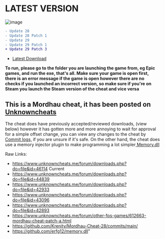 <h1> LATEST VERSION </h1>

![image](https://github.com/Krenity/Mordhau-Cheat/assets/79339771/794a1a8b-1332-4d87-b342-b0541fb42400)

```diff
- Update 28
- Update 28 Patch 1
- Update 29
- Update 29 Patch 1
+ Update 29 Patch 3
```

- <a href="https://github.com/Krenity/Mordhau-Cheat/releases">Latest Download</a>

**To run, please go to the folder you are launching the game from, eg Epic games, and run the exe, that's all. Make sure your game is open first, there is an error message if the game is open however there are no checks if you launched an incorrect version, so make sure if you're on Steam you launch the Steam version of the cheat and vice versa**


<h2> This is a Mordhau cheat, it has been posted on <a href="https://www.unknowncheats.me/forum/other-fps-games/612663-mordhau-cheat-patch-28-a.html"> Unknowncheats <a> </h2>

The cheat does have previously accepted/reviewed downloads, (view below) however it has gotten more and more annoying to wait for approval for a simple offset change, you can view any changes to the cheat by <a href="https://github.com/Krenity/Mordhau-Cheat/commits/main/">Commit logs,</a> if you are unsure if it's safe. On the other hand, the cheat does use a memory injector plugin to make programming a lot simpler<a href="https://github.com/erfg12/memory.dll"> Memory.dll </a>

Raw Links:
- https://www.unknowncheats.me/forum/downloads.php?do=file&id=46114 Current
- https://www.unknowncheats.me/forum/downloads.php?do=file&id=44839  
- https://www.unknowncheats.me/forum/downloads.php?do=file&id=42933
- https://www.unknowncheats.me/forum/downloads.php?do=file&id=43096
- https://www.unknowncheats.me/forum/downloads.php?do=file&id=42893
- https://www.unknowncheats.me/forum/other-fps-games/612663-mordhau-cheat-patch-a.html
- https://github.com/Krenity/Mordhau-Cheat-28/commits/main/
- https://github.com/erfg12/memory.dll"
